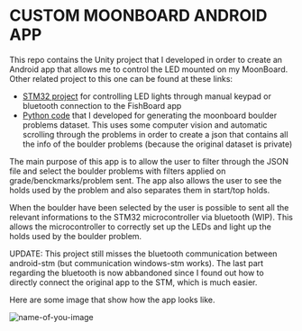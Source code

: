 # CUSTOM MOONBOARD ANDROID APP

This repo contains the Unity project that I developed in order to create an Android app that allows me to control the LED mounted on my MoonBoard. Other related project to this one can be found at these links:

- [STM32 project](https://github.com/AlessandroAvi/Moonboard_LED_DIY) for controlling LED lights through manual keypad or bluetooth connection to the FishBoard app
- [Python code](https://github.com/AlessandroAvi/Moonboard_Dataset) that I developed for generating the moonboard boulder problems dataset. This uses some computer vision and automatic scrolling through the problems in order to create a json that contains all the info of the boulder problems (because the original dataset is private)

The main purpose of this app is to allow the user to filter through the JSON file and select the boulder problems with filters applied on grade/benckmarks/problem sent. The app also allows the user to see the holds used by the problem and also separates them in start/top holds. 

When the boulder have been selected by the user is possible to sent all the relevant informations to the STM32 microcontroller via bluetooth (WIP). This allows the microcontroller to correctly set up the LEDs and light up the holds used by the boulder problem.

UPDATE: This project still misses the bluetooth communication between android-stm (but communication windows-stm works). The last part regarding the bluetooth is now abbandoned since I found out how to directly connect the original app to the STM, which is much easier. 

Here are some image that show how the app looks like.

![name-of-you-image](https://github.com/AlessandroAvi/Moonboard_Android_App/blob/main/Img/app.jpg) 
